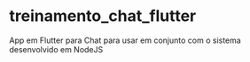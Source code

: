 # treinamento_chat_flutter
App em Flutter para Chat para usar em conjunto com o sistema desenvolvido em NodeJS
